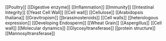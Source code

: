 [[Poultry]]
[[Digestive enzyme]]
[[Inflammation]]
[[Immunity]]
[[Intestinal Integrity]]
[[Yeast Cell Wall]]
[[Cell wall]]
[[Cellulose]]
[[Arabidopsis thaliana]]
[[Gravitropism]]
[[brassinosteroids]]
[[Cell walls]]
[[heterologous expression]]
[[Developing Endosperm]]
[[Wheat Grain]]
[[Aspergillus]]
[[Cell wall]]
[[Molecular dynamics]]
[[Glycosyltransferase]]
[[protein structure]]
[[Mannosyltransferase]]
